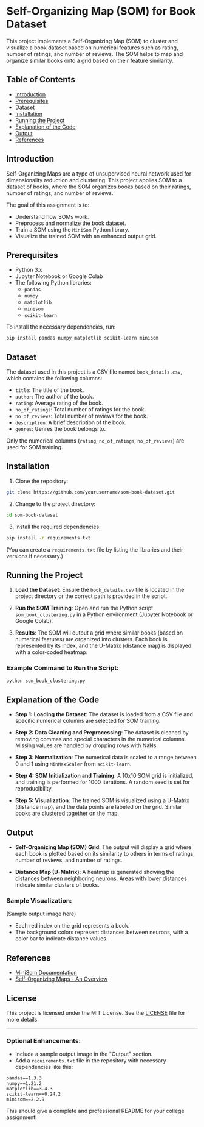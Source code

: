 # Self-Organizing Map (SOM) for Book Dataset

This project implements a Self-Organizing Map (SOM) to cluster and visualize a book dataset based on numerical features such as rating, number of ratings, and number of reviews. The SOM helps to map and organize similar books onto a grid based on their feature similarity.

## Table of Contents
- [Introduction](#introduction)
- [Prerequisites](#prerequisites)
- [Dataset](#dataset)
- [Installation](#installation)
- [Running the Project](#running-the-project)
- [Explanation of the Code](#explanation-of-the-code)
- [Output](#output)
- [References](#references)

## Introduction

Self-Organizing Maps are a type of unsupervised neural network used for dimensionality reduction and clustering. This project applies SOM to a dataset of books, where the SOM organizes books based on their ratings, number of ratings, and number of reviews.

The goal of this assignment is to:
- Understand how SOMs work.
- Preprocess and normalize the book dataset.
- Train a SOM using the `MiniSom` Python library.
- Visualize the trained SOM with an enhanced output grid.

## Prerequisites

- Python 3.x
- Jupyter Notebook or Google Colab
- The following Python libraries:
  - `pandas`
  - `numpy`
  - `matplotlib`
  - `minisom`
  - `scikit-learn`

To install the necessary dependencies, run:

```bash
pip install pandas numpy matplotlib scikit-learn minisom
```

## Dataset

The dataset used in this project is a CSV file named `book_details.csv`, which contains the following columns:

- `title`: The title of the book.
- `author`: The author of the book.
- `rating`: Average rating of the book.
- `no_of_ratings`: Total number of ratings for the book.
- `no_of_reviews`: Total number of reviews for the book.
- `description`: A brief description of the book.
- `genres`: Genres the book belongs to.

Only the numerical columns (`rating`, `no_of_ratings`, `no_of_reviews`) are used for SOM training.

## Installation

1. Clone the repository:

```bash
git clone https://github.com/yourusername/som-book-dataset.git
```

2. Change to the project directory:

```bash
cd som-book-dataset
```

3. Install the required dependencies:

```bash
pip install -r requirements.txt
```

(You can create a `requirements.txt` file by listing the libraries and their versions if necessary.)

## Running the Project

1. **Load the Dataset**: Ensure the `book_details.csv` file is located in the project directory or the correct path is provided in the script.

2. **Run the SOM Training**: Open and run the Python script `som_book_clustering.py` in a Python environment (Jupyter Notebook or Google Colab).

3. **Results**: The SOM will output a grid where similar books (based on numerical features) are organized into clusters. Each book is represented by its index, and the U-Matrix (distance map) is displayed with a color-coded heatmap.

### Example Command to Run the Script:
```bash
python som_book_clustering.py
```

## Explanation of the Code

- **Step 1: Loading the Dataset**:
  The dataset is loaded from a CSV file and specific numerical columns are selected for SOM training.
  
- **Step 2: Data Cleaning and Preprocessing**:
  The dataset is cleaned by removing commas and special characters in the numerical columns. Missing values are handled by dropping rows with NaNs.
  
- **Step 3: Normalization**:
  The numerical data is scaled to a range between 0 and 1 using `MinMaxScaler` from `scikit-learn`.
  
- **Step 4: SOM Initialization and Training**:
  A 10x10 SOM grid is initialized, and training is performed for 1000 iterations. A random seed is set for reproducibility.
  
- **Step 5: Visualization**:
  The trained SOM is visualized using a U-Matrix (distance map), and the data points are labeled on the grid. Similar books are clustered together on the map.

## Output

- **Self-Organizing Map (SOM) Grid**:
  The output will display a grid where each book is plotted based on its similarity to others in terms of ratings, number of reviews, and number of ratings.
  
- **Distance Map (U-Matrix)**:
  A heatmap is generated showing the distances between neighboring neurons. Areas with lower distances indicate similar clusters of books.

### Sample Visualization:
(Sample output image here)

- Each red index on the grid represents a book.
- The background colors represent distances between neurons, with a color bar to indicate distance values.

## References

- [MiniSom Documentation](https://github.com/JustGlowing/minisom)
- [Self-Organizing Maps - An Overview](https://en.wikipedia.org/wiki/Self-organizing_map)

## License

This project is licensed under the MIT License. See the [LICENSE](LICENSE) file for more details.

---

### Optional Enhancements:
- Include a sample output image in the "Output" section.
- Add a `requirements.txt` file in the repository with necessary dependencies like this:

```
pandas==1.3.3
numpy==1.21.2
matplotlib==3.4.3
scikit-learn==0.24.2
minisom==2.2.9
```

This should give a complete and professional README for your college assignment!
